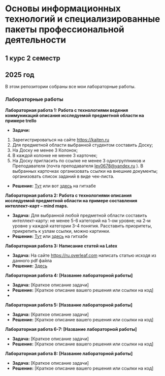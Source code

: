 # Основы информационных технологий и специализированные пакеты профессиональной деятельности
## 1 курс 2 семестр
## 2025 год
В этом репозитории собраны все мои лабораторные работы.

### Лабораторные работы

**Лабораторная работа 1: Работа с технологиями ведения коммуникаций описания исследуемой предметной области на примере trello**
   - **Задачи:**
1. Зарегистрироваться на сайте https://kaiten.ru
2.	Для предметной области выбранной студентом составить Доску;
3.	На Доску не менее 3 Колонок;
4.	В каждой колонке не менее 3 карточек;
5.	На Доску пригласить по ссылке не менее 3 одногруппников и Преподавателя (почта преподавателя lev0678@yandex.ru ).
 В выбранных карточках организовать ссылки на внешние документы; организовать список заданий в виде чек-листа.

   - **Решение:** [Тут](https://danyaermak08.kaiten.ru/space/554626/boards) или вот [здесь](https://github.com/DanyaErmak/Labs/blob/dfbbba2c43e5b88f18bc09b616375bd5c4e4c86e/lab1) на гитхабе

 **Лабораторная работа 2: Работа с технологиями описания исследуемой предметной области на примере составления интеллект-карт – mind maps.**
   - **Задача:** Для выбранной любой предметной области составить интеллект-карту: не менее 5-6 категорий на 1-ом уровне; на 2-м уровне у каждой категории 3-4 понятия. Расставить приоритеты, прикрепить к узлам ссылки, можно картинки.
   - **Решение:** [Тут](https://xmind.ai/share/dnIB6CYX?xid=1PakWAms) или [здесь](https://github.com/DanyaErmak/Labs/blob/bcab2aee050ad606713f655ceb632ba64b33e363/lab2) на гитхабе

 **Лабораторная работа 3: Написание статей на Latex**
   - **Задача:** На сайте https://ru.overleaf.com написать статью исходя из данного pdf файла
   - **Решение:** [Здесь]()

 **Лабораторная работа 4: [Название лабораторной работы]**
   - **Задача:** [Краткое описание задачи]
   - **Решение:** [Краткое описание вашего решения или ссылки на код]
   - 
 **Лабораторная работа 5: [Название лабораторной работы]**
   - **Задача:** [Краткое описание задачи]
   - **Решение:** [Краткое описание вашего решения или ссылки на код]

 **Лабораторная работа 6-7: [Название лабораторной работы]**
   - **Задача:** [Краткое описание задачи]
   - **Решение:** [Краткое описание вашего решения или ссылки на код]

 **Лабораторная работа 8: [Название лабораторной работы]**
   - **Задача:** [Краткое описание задачи]
   - **Решение:** [Краткое описание вашего решения или ссылки на код]

